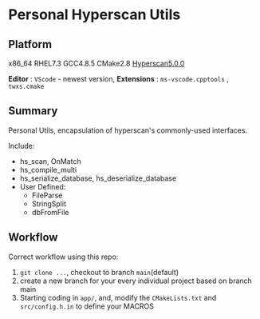 # Personal Hyperscan Utils

## Platform

x86_64 RHEL7.3 GCC4.8.5 CMake2.8 [Hyperscan5.0.0](https://github.com/intel/hyperscan)

**Editor** : `VScode` - newest version,
**Extensions** : `ms-vscode.cpptools` , `twxs.cmake`

## Summary

Personal Utils, encapsulation of hyperscan's commonly-used interfaces.

Include:
* hs_scan, OnMatch
* hs_compile_multi
* hs_serialize_database, hs_deserialize_database
* User Defined:
    + FileParse
    + StringSplit
    + dbFromFile

## Workflow

Correct workflow using this repo:
1. `git clone ...`, checkout to branch `main`(default)
2. create a new branch for your every individual project based on branch main
3. Starting coding in `app/`, and, modify the `CMakeLists.txt` and `src/config.h.in` to define your MACROS
